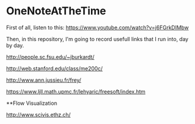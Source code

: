 # OneNoteAtTheTime
First of all, listen to this: https://www.youtube.com/watch?v=j6FGrkDIMbw

Then, in this repository, I'm going to record usefull links that I run into, day by day.

http://people.sc.fsu.edu/~jburkardt/

http://web.stanford.edu/class/me200c/

http://www.ann.jussieu.fr/frey/

https://www.ljll.math.upmc.fr/lehyaric/freesoft/index.htm

**Flow Visualization

http://www.scivis.ethz.ch/

